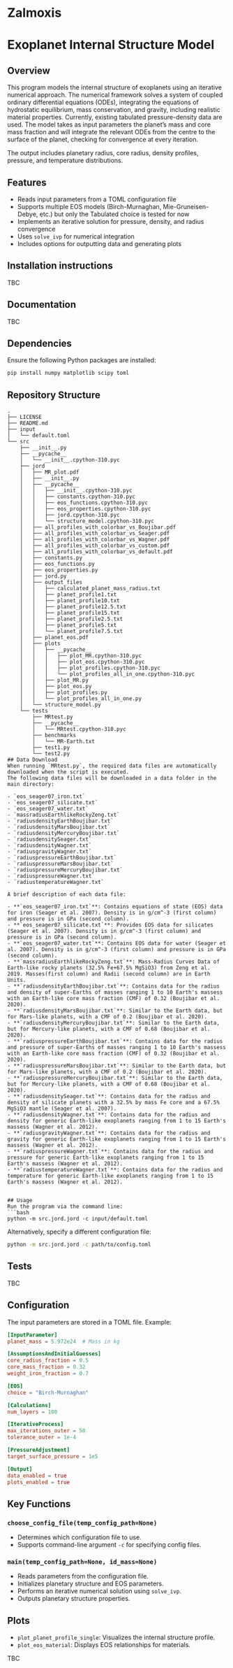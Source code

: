 # Zalmoxis

# Exoplanet Internal Structure Model

## Overview
This program models the internal structure of exoplanets using an iterative numerical approach. The numerical framework solves a system of coupled ordinary differential equations (ODEs), integrating the equations of hydrostatic equilibrium, mass conservation, and gravity, including realistic material properties. Currently, existing tabulated pressure-density data are used. The model takes as input parameters the planet’s mass and core mass fraction and will integrate the relevant ODEs from the centre to the surface of the planet, checking for convergence at every iteration.

The output includes planetary radius, core radius, density profiles, pressure, and temperature distributions.

## Features
- Reads input parameters from a TOML configuration file
- Supports multiple EOS models (Birch-Murnaghan, Mie-Gruneisen-Debye, etc.) but only the Tabulated choice is tested for now
- Implements an iterative solution for pressure, density, and radius convergence
- Uses `solve_ivp` for numerical integration
- Includes options for outputting data and generating plots

## Installation instructions

TBC

## Documentation

TBC

## Dependencies
Ensure the following Python packages are installed:
```bash
pip install numpy matplotlib scipy toml
```

## Repository Structure
```
.
├── LICENSE
├── README.md
├── input
│   └── default.toml
└── src
    ├── __init__.py
    ├── __pycache__
    │   └── __init__.cpython-310.pyc
    ├── jord
    │   ├── MR_plot.pdf
    │   ├── __init__.py
    │   ├── __pycache__
    │   │   ├── __init__.cpython-310.pyc
    │   │   ├── constants.cpython-310.pyc
    │   │   ├── eos_functions.cpython-310.pyc
    │   │   ├── eos_properties.cpython-310.pyc
    │   │   ├── jord.cpython-310.pyc
    │   │   └── structure_model.cpython-310.pyc
    │   ├── all_profiles_with_colorbar_vs_Boujibar.pdf
    │   ├── all_profiles_with_colorbar_vs_Seager.pdf
    │   ├── all_profiles_with_colorbar_vs_Wagner.pdf
    │   ├── all_profiles_with_colorbar_vs_custom.pdf
    │   ├── all_profiles_with_colorbar_vs_default.pdf
    │   ├── constants.py
    │   ├── eos_functions.py
    │   ├── eos_properties.py
    │   ├── jord.py
    │   ├── output_files
    │   │   ├── calculated_planet_mass_radius.txt
    │   │   ├── planet_profile1.txt
    │   │   ├── planet_profile10.txt
    │   │   ├── planet_profile12.5.txt
    │   │   ├── planet_profile15.txt
    │   │   ├── planet_profile2.5.txt
    │   │   ├── planet_profile5.txt
    │   │   └── planet_profile7.5.txt
    │   ├── planet_eos.pdf
    │   ├── plots
    │   │   ├── __pycache__
    │   │   │   ├── plot_MR.cpython-310.pyc
    │   │   │   ├── plot_eos.cpython-310.pyc
    │   │   │   ├── plot_profiles.cpython-310.pyc
    │   │   │   └── plot_profiles_all_in_one.cpython-310.pyc
    │   │   ├── plot_MR.py
    │   │   ├── plot_eos.py
    │   │   ├── plot_profiles.py
    │   │   └── plot_profiles_all_in_one.py
    │   └── structure_model.py
    └── tests
        ├── MRtest.py
        ├── __pycache__
        │   └── MRtest.cpython-310.pyc
        ├── benchmarks
        │   └── MR-Earth.txt
        ├── test1.py
        └── test2.py
## Data Download
When running `MRtest.py`, the required data files are automatically downloaded when the script is executed. 
The following data files will be downloaded in a data folder in the main directory:

- `eos_seager07_iron.txt`
- `eos_seager07_silicate.txt`
- `eos_seager07_water.txt`
- `massradiusEarthlikeRockyZeng.txt`
- `radiusdensityEarthBoujibar.txt`
- `radiusdensityMarsBoujibar.txt`
- `radiusdensityMercuryBoujibar.txt`
- `radiusdensitySeager.txt`
- `radiusdensityWagner.txt`
- `radiusgravityWagner.txt`
- `radiuspressureEarthBoujibar.txt`
- `radiuspressureMarsBoujibar.txt`
- `radiuspressureMercuryBoujibar.txt`
- `radiuspressureWagner.txt`
- `radiustemperatureWagner.txt`

A brief description of each data file:

- **`eos_seager07_iron.txt`**: Contains equations of state (EOS) data for iron (Seager et al. 2007). Density is in g/cm^-3 (first column) and pressure is in GPa (second column).
- **`eos_seager07_silicate.txt`**: Provides EOS data for silicates (Seager et al. 2007). Density is in g/cm^-3 (first column) and pressure is in GPa (second column).
- **`eos_seager07_water.txt`**: Contains EOS data for water (Seager et al. 2007). Density is in g/cm^-3 (first column) and pressure is in GPa (second column).
- **`massradiusEarthlikeRockyZeng.txt`**: Mass-Radius Curves Data of Earth-like rocky planets (32.5% Fe+67.5% MgSiO3) from Zeng et al. 2019. Masses(first column) and Radii (second column) are in Earth Units.
- **`radiusdensityEarthBoujibar.txt`**: Contains data for the radius and density of super‐Earths of masses ranging 1 to 10 Earth's massess with an Earth-like core mass fraction (CMF) of 0.32 (Boujibar et al. 2020).
- **`radiusdensityMarsBoujibar.txt`**: Similar to the Earth data, but for Mars-like planets, with a CMF of 0.2 (Boujibar et al. 2020).
- **`radiusdensityMercuryBoujibar.txt`**: Similar to the Earth data, but for Mercury-like planets, with a CMF of 0.68 (Boujibar et al. 2020).
- **`radiuspressureEarthBoujibar.txt`**: Contains data for the radius and pressure of super‐Earths of masses ranging 1 to 10 Earth's massess with an Earth-like core mass fraction (CMF) of 0.32 (Boujibar et al. 2020).
- **`radiuspressureMarsBoujibar.txt`**: Similar to the Earth data, but for Mars-like planets, with a CMF of 0.2 (Boujibar et al. 2020).
- **`radiuspressureMercuryBoujibar.txt`**: Similar to the Earth data, but for Mercury-like planets, with a CMF of 0.68 (Boujibar et al. 2020).
- **`radiusdensitySeager.txt`**: Contains data for the radius and density of silicate planets with a 32.5% by mass Fe core and a 67.5% MgSiO3 mantle (Seager et al. 2007).
- **`radiusdensityWagner.txt`**: Contains data for the radius and density for generic Earth-like exoplanets ranging from 1 to 15 Earth's massess (Wagner et al. 2012).
- **`radiusgravityWagner.txt`**: Contains data for the radius and gravity for generic Earth-like exoplanets ranging from 1 to 15 Earth's massess (Wagner et al. 2012).
- **`radiuspressureWagner.txt`**: Contains data for the radius and pressure for generic Earth-like exoplanets ranging from 1 to 15 Earth's massess (Wagner et al. 2012).
- **`radiustemperatureWagner.txt`**: Contains data for the radius and temperature for generic Earth-like exoplanets ranging from 1 to 15 Earth's massess (Wagner et al. 2012).


## Usage
Run the program via the command line:
```bash
python -m src.jord.jord -c input/default.toml
```

Alternatively, specify a different configuration file:
```bash
python -m src.jord.jord -c path/to/config.toml
```

## Tests

TBC

## Configuration
The input parameters are stored in a TOML file. Example:
```toml
[InputParameter]
planet_mass = 5.972e24  # Mass in kg

[AssumptionsAndInitialGuesses]
core_radius_fraction = 0.5
core_mass_fraction = 0.32
weight_iron_fraction = 0.7

[EOS]
choice = "Birch-Murnaghan"

[Calculations]
num_layers = 100

[IterativeProcess]
max_iterations_outer = 50
tolerance_outer = 1e-4

[PressureAdjustment]
target_surface_pressure = 1e5

[Output]
data_enabled = true
plots_enabled = true
```

## Key Functions
### `choose_config_file(temp_config_path=None)`
- Determines which configuration file to use.
- Supports command-line argument `-c` for specifying config files.

### `main(temp_config_path=None, id_mass=None)`
- Reads parameters from the configuration file.
- Initializes planetary structure and EOS parameters.
- Performs an iterative numerical solution using `solve_ivp`.
- Outputs planetary structure properties.

## Plots
- `plot_planet_profile_single`: Visualizes the internal structure profile.
- `plot_eos_material`: Displays EOS relationships for materials.

TBC

